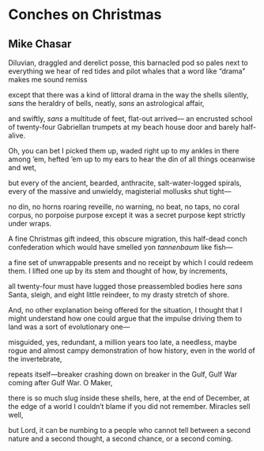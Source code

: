 # Conches on Christmas
## Mike Chasar
Diluvian, draggled and derelict posse, this
barnacled pod so pales
next to everything we hear of red tides and pilot whales
that a word like “drama” makes me sound remiss

except that there
was a kind of littoral drama in the way the shells
silently, _sans_ the heraldry of bells,
neatly, _sans_ an astrological affair,

and swiftly, _sans_ a multitude of feet, flat-out arrived—
an encrusted school of twenty-four
Gabriellan trumpets at my beach house door
and barely half-alive.

Oh, you can bet
I picked them up, waded right up to my ankles in
there among ’em, hefted ’em up to my ears to hear the din
of all things oceanwise and wet,

but every of the ancient, bearded, anthracite,
salt-water-logged spirals,
every of the massive and unwieldy, magisterial
mollusks shut tight—

no din, no horns roaring reveille, no warning, no beat, no taps,
no coral corpus,
no porpoise purpose
except it was a secret purpose kept strictly under wraps.

A fine Christmas gift indeed, this
obscure migration,
this half-dead conch confederation
which would have smelled yon _tannenbaum_ like fish—

a fine set of unwrappable presents
and no receipt by which I could redeem them.
I lifted one up by its stem
and thought of how, by increments,

all twenty-four
must have lugged those preassembled bodies here
_sans_ Santa, sleigh, and eight little reindeer,
to my drasty stretch of shore.

And, no other explanation being offered for the situation,
I thought that I might understand
how one could argue that the impulse driving them to land
was a sort of evolutionary one—

misguided, yes, redundant, a million years too late,
a needless, maybe rogue and almost campy
demonstration of how history,
even in the world of the invertebrate,

repeats itself—breaker
crashing down on breaker in the Gulf, Gulf War
coming after Gulf War.
O Maker,

there is so much slug inside these shells,
here, at the end of December,
at the edge of a world I couldn’t blame if you did not remember.
Miracles sell well,

but Lord, it can be numbing
to a people who cannot
tell between a second nature and a second thought,
a second chance, or a second coming.